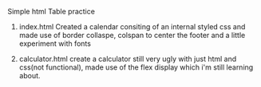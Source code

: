 Simple html Table practice
1. index.html
Created a calendar consiting of an internal styled css and made use of border collaspe, colspan to center the footer and a little experiment with fonts

2. calculator.html
create a calculator still very ugly with just html and css(not functional), made use of the flex display which i'm still learning about.